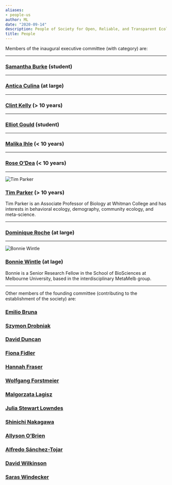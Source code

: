```yaml
---
aliases:
- people-us
author: ML
date: "2020-09-14"
description: People of Society for Open, Reliable, and Transparent Ecology and Evolutionary biology (SORTEE)
title: People
---
```




Members of the inaugural executive committee (with category) are:

---

### [Samantha Burke](http://www.i-deel.org/samantha-burke.html) (student)   

---

### [Antica Culina](https://nioo.knaw.nl/en/employees/antica-culina) (at large)   

---

### [Clint Kelly](https://kellylab.weebly.com/) (> 10 years)   

---

### [Elliot Gould](https://orcid.org/0000-0002-6585-538X) (student)   

---

### [Malika Ihle](https://malikaihle.wordpress.com/) (< 10 years)   

---

### [Rose O’Dea](https://www.roseodea.com/) (< 10 years)   

---

![Tim Parker](/img/people/TimParker.png)

### [Tim Parker](http://people.whitman.edu/~parkerth/) (> 10 years)     

Tim Parker is an Associate Professor of Biology at Whitman College and has interests in behavioral ecology, demography, community ecology, and meta-science.   

---

### [Dominique Roche](https://dominiqueroche.weebly.com/) (at large)   

---

![Bonnie Wintle](/img/people/BonnieWintle.png)

### [Bonnie Wintle](https://bonnieresearch.wordpress.com/about/) (at lage)   

Bonnie is a Senior Research Fellow in the School of BioSciences at Melbourne University, based in the interdisciplinary MetaMelb group.
    
---

Other members of the founding committee (contributing to the establishment of the society) are:
   

### [Emilio Bruna](http://brunalab.org/emilio-m-bruna/)   
### [Szymon Drobniak](https://szymekdrobniak.wordpress.com/)   
### [David Duncan](https://www.nespthreatenedspecies.edu.au/people/david-duncan)   
### [Fiona Fidler](https://fionaresearch.wordpress.com/about/)   
### [Hannah Fraser](https://hsfraser.wordpress.com/)   
### [Wolfgang Forstmeier](https://www.orn.mpg.de/person/26271/660919)   
### [Malgorzata Lagisz](https://mlagisz.weebly.com/)   
### [Julia Stewart Lowndes](https://jules32.github.io/)   
### [Shinichi Nakagawa](http://www.i-deel.org/shinichi-nakagawa.html)   
### [Allyson O’Brien](https://allysonobrien.com/home/)   
### [Alfredo Sánchez-Tojar](https://www.uni-bielefeld.de/(en)/biologie/Evolutionsbiologie/mitarbeiter/tojar.html)   
### [David Wilkinson](https://scholar.google.com/citations?user=RMGqZu0AAAAJ&hl=en)   
### [Saras Windecker](https://www.smwindecker.com/)   


